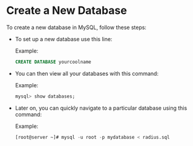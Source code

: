 # Create a New Database

To create a new database in MySQL, follow these steps:

- To set up a new database use this line:

  Example:

  ```sql
  CREATE DATABASE yourcoolname

  ```

- You can then view all your databases with this command:

  Example:

  ```sql
  mysql> show databases;

  ```

- Later on, you can quickly navigate to a particular database using this command:

  Example:

  ```sql
  [root@server ~]# mysql -u root -p mydatabase < radius.sql

  ```
